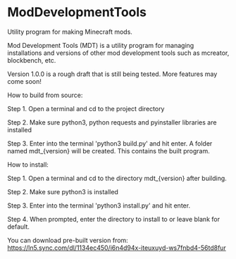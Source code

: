 # ModDevelopmentTools
Utility program for making Minecraft mods.

Mod Development Tools (MDT) is a utility program for managing installations and versions of other mod development tools such as mcreator, blockbench, etc.

Version 1.0.0 is a rough draft that is still being tested. More features may come soon!

How to build from source:
 
Step 1. Open a terminal and cd to the project directory

Step 2. Make sure python3, python requests and pyinstaller libraries are installed

Step 3. Enter into the terminal 'python3 build.py' and hit enter. 
A folder named mdt_{version} will be created. This contains the built program.

How to install:

Step 1. Open a terminal and cd to the directory mdt_{version} after building.

Step 2. Make sure python3 is installed

Step 3. Enter into the terminal 'python3 install.py' and hit enter.

Step 4. When prompted, enter the directory to install to or leave blank for default.

You can download pre-built version from: https://ln5.sync.com/dl/1134ec450/i6n4d94x-iteuxuyd-ws7fnbd4-56td8fur

